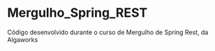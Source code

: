# Mergulho_Spring_REST
Código desenvolvido durante o curso de Mergulho de Spring Rest, da Algaworks
